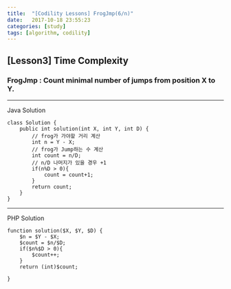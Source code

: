 ```yaml
---
title:  "[Codility Lessons] FrogJmp(6/n)"
date:   2017-10-18 23:55:23
categories: [study]
tags: [algorithm, codility]
---
```

## [Lesson3] Time Complexity  
### FrogJmp : Count minimal number of jumps from position X to Y.  

---
Java Solution

```
class Solution {
    public int solution(int X, int Y, int D) {
        // frog가 가야할 거리 계산
        int n = Y - X;
        // frog가 Jump하는 수 계산
        int count = n/D;
        // n/D 나머지가 있을 경우 +1
        if(n%D > 0){
            count = count+1;
        }
        return count;
    }
}
```

---
PHP Solution

```
function solution($X, $Y, $D) {
    $n = $Y - $X;
    $count = $n/$D;
    if($n%$D > 0){
        $count++;    
    }
    return (int)$count;

}
```
